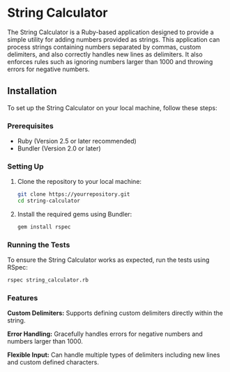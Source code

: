 # String Calculator

The String Calculator is a Ruby-based application designed to provide a simple utility for adding numbers provided as strings. This application can process strings containing numbers separated by commas, custom delimiters, and also correctly handles new lines as delimiters. It also enforces rules such as ignoring numbers larger than 1000 and throwing errors for negative numbers.

## Installation

To set up the String Calculator on your local machine, follow these steps:

### Prerequisites

- Ruby (Version 2.5 or later recommended)
- Bundler (Version 2.0 or later)

### Setting Up

1. Clone the repository to your local machine:
   ```bash
   git clone https://yourrepository.git
   cd string-calculator

2. Install the required gems using Bundler:
   ```bash
   gem install rspec

### Running the Tests

To ensure the String Calculator works as expected, run the tests using RSpec:
```bash
rspec string_calculator.rb
````

### Features

**Custom Delimiters:** Supports defining custom delimiters directly within the string.

**Error Handling:** Gracefully handles errors for negative numbers and numbers larger than 1000.

**Flexible Input:** Can handle multiple types of delimiters including new lines and custom defined characters.
    
